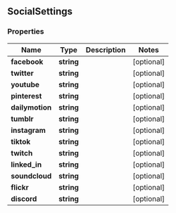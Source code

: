 ## SocialSettings

### Properties
Name | Type | Description | Notes
------------ | ------------- | ------------- | -------------
**facebook** | **string** |  | [optional] 
**twitter** | **string** |  | [optional] 
**youtube** | **string** |  | [optional] 
**pinterest** | **string** |  | [optional] 
**dailymotion** | **string** |  | [optional] 
**tumblr** | **string** |  | [optional] 
**instagram** | **string** |  | [optional] 
**tiktok** | **string** |  | [optional] 
**twitch** | **string** |  | [optional] 
**linked_in** | **string** |  | [optional] 
**soundcloud** | **string** |  | [optional] 
**flickr** | **string** |  | [optional] 
**discord** | **string** |  | [optional] 



